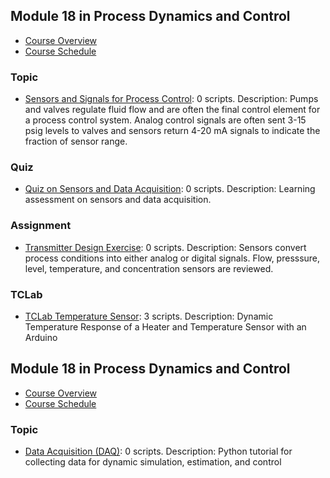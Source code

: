 ## Module 18 in Process Dynamics and Control
- [Course Overview](https://apmonitor.com/pdc)
- [Course Schedule](https://apmonitor.com/pdc/index.php/Main/CourseSchedule)
### Topic
- [Sensors and Signals for Process Control](https://www.apmonitor.com/pdc/index.php/Main/SensorSignals): 0 scripts. Description: Pumps and valves regulate fluid flow and are often the final control element for a process control system. Analog control signals are often sent 3-15 psig levels to valves and sensors return 4-20 mA signals to indicate the fraction of sensor range.
### Quiz
- [Quiz on Sensors and Data Acquisition](https://www.apmonitor.com/pdc/index.php/Main/QuizSensors): 0 scripts. Description: Learning assessment on sensors and data acquisition.
### Assignment
- [Transmitter Design Exercise](https://www.apmonitor.com/pdc/index.php/Main/SensorDesign): 0 scripts. Description: Sensors convert process conditions into either analog or digital signals. Flow, presssure, level, temperature, and concentration sensors are reviewed.
### TCLab
- [TCLab Temperature Sensor](https://www.apmonitor.com/pdc/index.php/Main/TCLabSensor): 3 scripts. Description: Dynamic Temperature Response of a Heater and Temperature Sensor with an Arduino
## Module 18 in Process Dynamics and Control
- [Course Overview](https://apmonitor.com/pdc)
- [Course Schedule](https://apmonitor.com/pdc/index.php/Main/CourseSchedule)
### Topic
- [Data Acquisition (DAQ)](https://www.apmonitor.com/pdc/index.php/Main/DataAcquisition): 0 scripts. Description: Python tutorial for collecting data for dynamic simulation, estimation, and control
